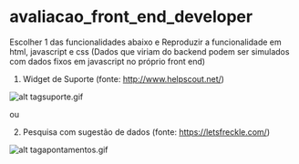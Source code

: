 # avaliacao_front_end_developer

Escolher 1 das funcionalidades abaixo e 
Reproduzir a funcionalidade em html, javascript e css
(Dados que viriam do backend podem ser simulados com dados fixos em javascript no próprio front end)

1) Widget de Suporte (fonte: http://www.helpscout.net/)

![alt tag](https://github.com/taxweb/avaliacao_front_end_developer/blob/master/suporte.gif)suporte.gif

ou

2) Pesquisa com sugestão de dados  (fonte: https://letsfreckle.com/)

![alt tag](https://github.com/taxweb/avaliacao_front_end_developer/blob/master/apontamentos.gif)apontamentos.gif



